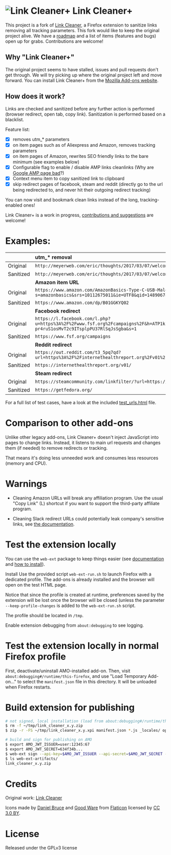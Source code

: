 # ![Link Cleaner+](/assets/web-link-cleaned-thumb.png) Link Cleaner+

This project is a fork of [Link Cleaner](https://github.com/idlewan/link_cleaner), a Firefox extension to sanitize links removing all tracking parameters. This fork would like to keep the original project alive. We have a [roadmap](https://github.com/apiraino/link_cleaner/wiki) and a list of items (features and bugs) open up for grabs. Contributions are welcome!

## Why "Link Cleaner+"

The original project seems to have stalled, issues and pull requests don't get through. We will try picking up where the original project left and move forward. You can install Link Cleaner+ from the [Mozilla Add-ons website](https://addons.mozilla.org/en-US/firefox/addon/link-cleaner-plus/).

## How does it work?

Links are checked and sanitized before any further action is performed (browser redirect, open tab, copy link). Sanitization is performed based on a blacklist.

Feature list:

- [x] removes utm\_\* parameters
- [x] on item pages such as of Aliexpress and Amazon, removes tracking parameters
- [x] on item pages of Amazon, rewrites SEO friendly links to the bare minimum (see examples below)
- [x] Configurable flag to enable / disable AMP links cleanlinks (Why are [Google AMP page bad](https://love2dev.com/blog/problems-with-google-accelerated-mobile-pages-and-fighting-back/)?)
- [x] Context menu item to copy sanitized link to clipboard
- [x] skip redirect pages of facebook, steam and reddit (directly go to the url being redirected to, and never hit their outgoing redirect tracking)

You can now visit and bookmark clean links instead of the long, tracking-enabled ones!

Link Cleaner+ is a work in progress, [contributions and suggestions](https://github.com/apiraino/link_cleaner/issues) are welcome!

# Examples:

|           | utm\_\* removal                                                                                                                                                                                                  |
| --------- | :--------------------------------------------------------------------------------------------------------------------------------------------------------------------------------------------------------------- |
| Original  | `http://meyerweb.com/eric/thoughts/2017/03/07/welcome-to-the-grid/?utm_source=frontendfocus&utm_medium=email`                                                                                                    |
| Sanitized | `http://meyerweb.com/eric/thoughts/2017/03/07/welcome-to-the-grid`                                                                                                                                               |
|           | **Amazon item URL**                                                                                                                                                                                              |
| Original  | `https://www.amazon.com/AmazonBasics-Type-C-USB-Male-Cable/dp/B01GGKYQ02/ref=sr_1_1?s=amazonbasics&srs=10112675011&ie=UTF8&qid=1489067885&sr=8-1&keywords=usb-c`                                                 |
| Sanitized | `https://www.amazon.com/dp/B01GGKYQ02`                                                                                                                                                                           |
|           | **Facebook redirect**                                                                                                                                                                                            |
| Original  | `https://l.facebook.com/l.php?u=https%3A%2F%2Fwww.fsf.org%2Fcampaigns%2F&h=ATP1kf98S0FxqErjoW8VmdSllIp4veuH2_m1jl69sEEeLzUXbkNXrVnzRMp65r5vf21LJGTgJwR2b66m97zYJoXx951n-pr4ruS1osMvT2c9ITsplpPU37RlSqJsSgba&s=1` |
| Sanitized | `https://www.fsf.org/campaigns`                                                                                                                                                                                  |
|           | **Reddit redirect**                                                                                                                                                                                              |
| Original  | `https://out.reddit.com/t3_5pq7qd?url=https%3A%2F%2Finternethealthreport.org%2Fv01%2F&token=AQAAZV6JWHBBnIcVjV1wvxVg5gKyCQQSdUhGIvuEUmdPZhxhm8kH&app_name=reddit.com`                                            |
| Sanitized | `https://internethealthreport.org/v01/`                                                                                                                                                                          |
|           | **Steam redirect**                                                                                                                                                                                               |
| Original  | `https://steamcommunity.com/linkfilter/?url=https://getfedora.org/`                                                                                                                                              |
| Sanitized | `https://getfedora.org/`                                                                                                                                                                                         |

For a full list of test cases, have a look at the included [test_urls.html](https://github.com/apiraino/link_cleaner/blob/master/test_urls.html) file.

# Comparison to other add-ons

Unlike other legacy add-ons, Link Cleaner+ doesn't inject JavaScript into pages to change links. Instead, it listens to main url requests and changes them (if needed) to remove redirects or tracking.

That means it's doing less unneeded work and consumes less resources (memory and CPU).

# Warnings

- Cleaning Amazon URLs will break any affiliation program. Use the usual "Copy Link" (L) shortcut if you want to support the third-party affiliate program.

- Cleaning Slack redirect URLs could potentially leak company's sensitive links, see [the documentation](https://slack.com/intl/en-de/help/articles/115004155306#click-shared-links-with-caution).

# Test the extension locally

You can use the `web-ext` package to keep things easier (see [documentation](https://developer.mozilla.org/en-US/docs/Mozilla/Add-ons/WebExtensions/web-ext_command_reference#web-ext_sign) and [how to install](https://github.com/mozilla/web-ext)).

Install Use the provided script `web-ext-run.sh` to launch Firefox with a dedicated profile. The add-ons is already installed and the browser will open on the test HTML page.

Notice that since the profile is created at runtime, preferences saved by the extension will be lost once the browser will be closed (unless the parameter `--keep-profile-changes` is added to the `web-ext-run.sh` script.

The profile should be located in `/tmp`.

Enable extension debugging from `about:debugging` to see logging.

# Test the extension locally in normal Firefox profile

First, deactivate/uninstall AMO-installed add-on. Then, visit `about:debugging#/runtime/this-firefox`, and use "Load Temporary Add-on..." to select the `manifest.json` file in this directory. It will be unloaded when Firefox restarts.

# Build extension for publishing

```bash
# not signed, local installation (load from about:debugging#/runtime/this-firefox)
$ rm -f ~/tmp/link_cleaner_x.y.zip
$ zip -r -FS ~/tmp/link_cleaner_x.y.xpi manifest.json *.js _locales/ options/ assets/icon*
```

```bash
# build and sign for publishing on AMO
$ export AMO_JWT_ISSUER=user:12345:67
$ export AMO_JWT_SECRET=634f34b...
$ web-ext sign --api-key=$AMO_JWT_ISSUER --api-secret=$AMO_JWT_SECRET -i web-ext-run.sh
$ ls web-ext-artifacts/
link_cleaner_x.y.zip
```

# Credits

Original work: [Link Cleaner](https://github.com/idlewan/link_cleaner)

Icons made by [Daniel Bruce](https://www.flaticon.com/authors/daniel-bruce) and [Good Ware](https://www.flaticon.com/authors/good-ware) from [Flaticon](https://www.flaticon.com) licensed by [CC 3.0 BY](http://creativecommons.org/licenses/by/3.0).

# License

Released under the GPLv3 license
